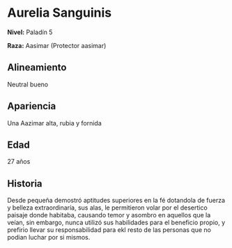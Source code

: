 # Aurelia Sanguinis

**Nivel:** Paladín 5

**Raza:** Aasimar (Protector aasimar)

## Alineamiento
Neutral bueno

## Apariencia
Una Aazimar alta, rubia y fornida 

## Edad
27 años

## Historia
Desde pequeña demostró aptitudes superiores en la fé dotandola de fuerza y belleza extraordinaría, sus alas, le permitieron volar por el desertico paisaje donde habitaba, causando temor y asombro en aquellos que la veían, sin embargo, nunca utilizó sus habilidades para el beneficio propio, y prefirio llevar su responsabilidad para ekl resto de las personas que no podian luchar por si mismos.

